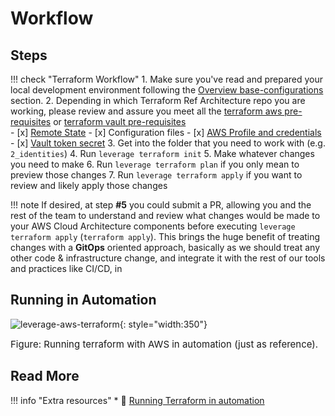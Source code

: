 # Workflow

## Steps 
!!! check "Terraform Workflow"
    1. Make sure you've read and prepared your local development environment following the
    [Overview base-configurations](../index.md) section.
    2. Depending in which Terraform Ref Architecture repo you are working, please review and assure you meet
    all the [terraform aws pre-requisites](./configs.md) or 
    [terraform vault pre-requisites](./dir-structure.md)  
        - [x] [Remote State](tf-state-workflow.md)
        - [x] Configuration files
        - [x] [AWS Profile and credentials](../features/identities/credentials.md)
        - [x] [Vault token secret](../features/identities/credentials-vault.md)
    3. Get into the folder that you need to work with (e.g. `2_identities`)
    4. Run `leverage terraform init`
    5. Make whatever changes you need to make
    6. Run `leverage terraform plan` if you only mean to preview those changes
    7. Run `leverage terraform apply` if you want to review and likely apply those changes

!!! note 
    If desired, at step **#5** you could submit a PR, allowing you and the rest of the team to 
    understand and review what changes would be made to your AWS Cloud Architecture components before executing 
    `leverage terraform apply` (`terraform apply`). This brings the huge benefit of treating changes with a **GitOps** oriented 
    approach, basically as we should treat any other code & infrastructure change, and integrate it with the 
    rest of our tools and practices like CI/CD, in

## Running in Automation
![leverage-aws-terraform](../../assets/images/diagrams/aws-terraform-automation.png "Terraform"){: style="width:350"}
<figcaption style="font-size:15px">Figure: Running terraform with AWS in automation (just as reference).</figcaption>

## Read More

!!! info "Extra resources"
    * :ledger: [Running Terraform in automation](https://learn.hashicorp.com/terraform/development/running-terraform-in-automation)
    

